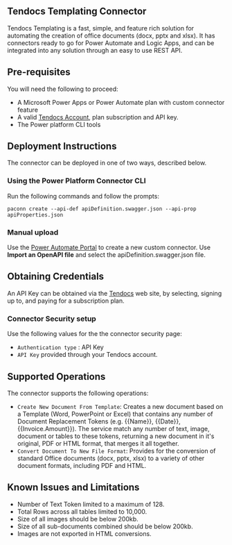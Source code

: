 ## Tendocs Templating Connector
Tendocs Templating is a fast, simple, and feature rich solution for automating the creation of office documents (docx, pptx and xlsx). It has connectors ready to go for Power Automate and Logic Apps, and can be integrated into any solution through an easy to use REST API.

## Pre-requisites
You will need the following to proceed:
* A Microsoft Power Apps or Power Automate plan with custom connector feature
* A valid [Tendocs Account](https://www.tendocs.com/pricing), plan subscription and API key.
* The Power platform CLI tools

## Deployment Instructions
The connector can be deployed in one of two ways, described below.

### Using the Power Platform Connector CLI
Run the following commands and follow the prompts:
```paconn
paconn create --api-def apiDefinition.swagger.json --api-prop apiProperties.json
```
### Manual upload
Use the [Power Automate Portal](https://flow.microsoft.com) to create a new custom connector. Use **Import an OpenAPI file** and select the apiDefinition.swagger.json file.

## Obtaining Credentials
An API Key can be obtained via the [Tendocs](https://www.tendocs.com) web site, by selecting, signing up to, and paying for a subscription plan.

### Connector Security setup
Use the following values for the the connector security page:
* `Authentication type` : API Key
* `API Key` provided through your Tendocs account.

## Supported Operations
The connector supports the following operations:
* `Create New Document From Template`: Creates a new document based on a Template (Word, PowerPoint or Excel) that contains any number of Document Replacement Tokens (e.g. {{Name}}, {{Date}}, {{Invoice.Amount}}). The service match any number of text, image, document or tables to these tokens, returning a new document in it's original, PDF or HTML format, that merges it all together.
* `Convert Document To New File Format`: Provides for the conversion of standard Office documents (docx, pptx, xlsx) to a variety of other document formats, including PDF and HTML.

## Known Issues and Limitations
- Number of Text Token limited to a maximum of 128.
- Total Rows across all tables limited to 10,000.
- Size of all images should be below 200kb.
- Size of all sub-documents combined should be below 200kb.
- Images are not exported in HTML conversions.